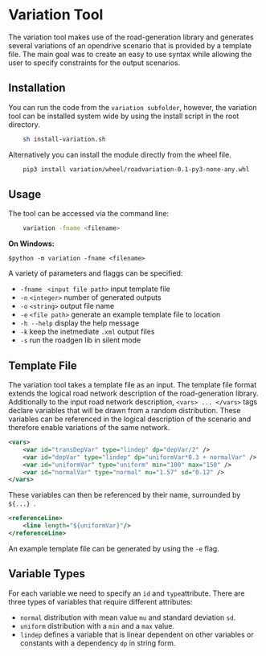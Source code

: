 Variation Tool
========

The variation tool makes use of the road-generation library and generates several variations of an opendrive scenario that is provided by a template file. The main goal was to create an easy to use syntax while allowing the user to specify constraints for the output scenarios.

Installation
--------
You can run the code from the `variation subfolder`, however, the variation tool can be installed system wide by using the install script in the root directory.

```bash
	sh install-variation.sh
```
Alternatively you can install the module directly from the wheel file.

```bash
	pip3 install variation/wheel/roadvariation-0.1-py3-none-any.whl
```
Usage
--------
The tool can be accessed via the command line:

```bash
	variation -fname <filename> 
```
__On Windows:__ 

	$python -m variation -fname <filename> 
	
A variety of parameters and flaggs can be specified:

- `-fname ` `<input file path>` input template file
- `-n` `<integer>` number of generated outputs
- `-o` `<string>` output file name
- `-e` `<file path>` generate an example template file to location 
- `-h --help` display the help message
- `-k` keep the inetmediate `.xml` output files
- `-s` run the roadgen lib in silent mode	


Template File
---------------
The variation tool takes a template file as an input. The template file format extends the logical road network description of the road-generation library. Additionally to the input road network description, `<vars> ... </vars>` tags declare variables that will be drawn from a random distribution. These variables can be referenced in the logical description of the scenario and therefore enable variations  of the same network.

```xml
<vars>
	<var id="transDepVar" type="lindep" dp="depVar/2" /> 
	<var id="depVar" type="lindep" dp="uniformVar*0.3 + normalVar" />        
	<var id="uniformVar" type="uniform" min="100" max="150" />        
	<var id="normalVar" type="normal" mu="1.57" sd="0.12" />     
</vars>
```
These variables can then be referenced by their name, surrounded by `${...} `. 
```xml
<referenceLine>
	<line length="${uniformVar}"/>
</referenceLine>
```
An example  template file can be generated by using the `-e` flag.


Variable Types
-----------------
For each variable we need to specify an `id` and `type`attribute. There are three types of variables that require different attributes:

- `normal`  distribution with mean value `mu` and standard deviation `sd`.
- `uniform`  distribution with a `min` and a `max` value.
- `lindep`  defines a variable that is linear dependent on other variables or constants with  a dependency  `dp` in string form.







	
